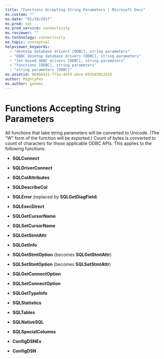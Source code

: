 ```yaml
---
title: "Functions Accepting String Parameters | Microsoft Docs"
ms.custom: ""
ms.date: "01/19/2017"
ms.prod: sql
ms.prod_service: connectivity
ms.reviewer: ""
ms.technology: connectivity
ms.topic: conceptual
helpviewer_keywords: 
  - "desktop database drivers [ODBC], string parameters"
  - "ODBC desktop database drivers [ODBC], string parameters"
  - "Jet-based ODBC drivers [ODBC], string parameters"
  - "functions [ODBC], string parameters"
  - "string parameters [ODBC]"
ms.assetid: 869b8421-f71e-4dfd-adce-691bd3012b16
author: MightyPen
ms.author: genemi
---
```

# Functions Accepting String Parameters
All functions that take string parameters will be converted to Unicode. (The "W" form of the function will be exported.) Count of bytes is converted to count of characters for those applicable ODBC APIs. This applies to the following functions:  
  
-   **SQLConnect**  
  
-   **SQLDriverConnect**  
  
-   **SQLColAttributes**  
  
-   **SQLDescribeCol**  
  
-   **SQLError** (replaced by **SQLGetDiagField**)  
  
-   **SQLExecDirect**  
  
-   **SQLGetCursorName**  
  
-   **SQLSetCursorName**  
  
-   **SQLGetStmtAttr**  
  
-   **SQLGetInfo**  
  
-   **SQLGetStmtOption** (becomes **SQLGetStmtAttr**)  
  
-   **SQLSetStmtOption** (becomes **SQLSetStmtAttr**)  
  
-   **SQLGetConnectOption**  
  
-   **SQLSetConnectOption**  
  
-   **SQLGetTypeInfo**  
  
-   **SQLStatistics**  
  
-   **SQLTables**  
  
-   **SQLNativeSQL**  
  
-   **SQLSpecialColumns**  
  
-   **ConfigDSNEx**  
  
-   **ConfigDSN**
